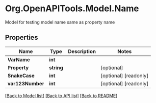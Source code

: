 # Org.OpenAPITools.Model.Name
Model for testing model name same as property name

## Properties

Name | Type | Description | Notes
------------ | ------------- | ------------- | -------------
**VarName** | **int** |  | 
**Property** | **string** |  | [optional] 
**SnakeCase** | **int** |  | [optional] [readonly] 
**var123Number** | **int** |  | [optional] [readonly] 

[[Back to Model list]](../../README.md#documentation-for-models) [[Back to API list]](../../README.md#documentation-for-api-endpoints) [[Back to README]](../../README.md)

